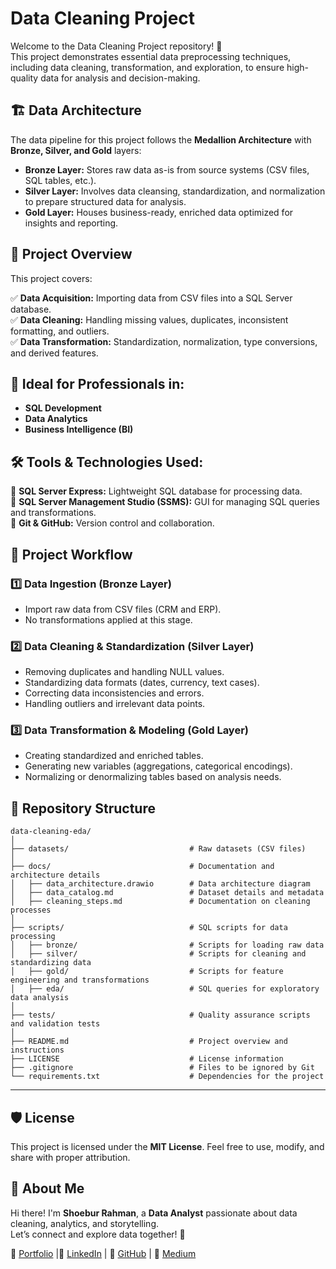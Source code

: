 # Data Cleaning Project

Welcome to the Data Cleaning Project repository! 🚀  
This project demonstrates essential data preprocessing techniques, including data cleaning, transformation, and exploration, to ensure high-quality data for analysis and decision-making.

## 🏗️ Data Architecture
The data pipeline for this project follows the **Medallion Architecture** with **Bronze, Silver, and Gold** layers:

- **Bronze Layer:** Stores raw data as-is from source systems (CSV files, SQL tables, etc.).
- **Silver Layer:** Involves data cleansing, standardization, and normalization to prepare structured data for analysis.
- **Gold Layer:** Houses business-ready, enriched data optimized for insights and reporting.

## 📖 Project Overview
This project covers:

✅ **Data Acquisition:** Importing data from CSV files into a SQL Server database.  
✅ **Data Cleaning:** Handling missing values, duplicates, inconsistent formatting, and outliers.  
✅ **Data Transformation:** Standardization, normalization, type conversions, and derived features. 


## 🎯 Ideal for Professionals in:
- **SQL Development**
- **Data Analytics**
- **Business Intelligence (BI)**

## 🛠️ Tools & Technologies Used:
🔹 **SQL Server Express:** Lightweight SQL database for processing data.  
🔹 **SQL Server Management Studio (SSMS):** GUI for managing SQL queries and transformations.  
🔹 **Git & GitHub:** Version control and collaboration.

## 🚀 Project Workflow
### **1️⃣ Data Ingestion (Bronze Layer)**
- Import raw data from CSV files (CRM and ERP).
- No transformations applied at this stage.

### **2️⃣ Data Cleaning & Standardization (Silver Layer)**
- Removing duplicates and handling NULL values.
- Standardizing data formats (dates, currency, text cases).
- Correcting data inconsistencies and errors.
- Handling outliers and irrelevant data points.

### **3️⃣ Data Transformation & Modeling (Gold Layer)**
- Creating standardized and enriched tables.
- Generating new variables (aggregations, categorical encodings).
- Normalizing or denormalizing tables based on analysis needs.

## 📂 Repository Structure
```plaintext
data-cleaning-eda/
│
├── datasets/                           # Raw datasets (CSV files)
│
├── docs/                               # Documentation and architecture details
│   ├── data_architecture.drawio        # Data architecture diagram
│   ├── data_catalog.md                 # Dataset details and metadata
│   ├── cleaning_steps.md               # Documentation on cleaning processes
│
├── scripts/                            # SQL scripts for data processing
│   ├── bronze/                         # Scripts for loading raw data
│   ├── silver/                         # Scripts for cleaning and standardizing data
│   ├── gold/                           # Scripts for feature engineering and transformations
│   ├── eda/                            # SQL queries for exploratory data analysis
│
├── tests/                              # Quality assurance scripts and validation tests
│
├── README.md                           # Project overview and instructions
├── LICENSE                             # License information
├── .gitignore                          # Files to be ignored by Git
└── requirements.txt                    # Dependencies for the project
```
---

## 🛡️ License
This project is licensed under the **MIT License**. Feel free to use, modify, and share with proper attribution.

## 🌟 About Me
Hi there! I'm **Shoebur Rahman**, a **Data Analyst** passionate about data cleaning, analytics, and storytelling.  
Let’s connect and explore data together! 🚀

🔗 [Portfolio](https://shoeburrahman.com) |🔗 [LinkedIn](https://www.linkedin.com/in/shoeburrahman/) | 🔗 [GitHub](https://github.com/AnalystShoeb) | 🔗 [Medium](https://medium.com/@analystshoeb)
